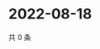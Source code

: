# 2022-08-18

共 0 条

<!-- BEGIN WEIBO -->
<!-- 最后更新时间 Thu Aug 18 2022 02:20:18 GMT+0800 (China Standard Time) -->

<!-- END WEIBO -->
